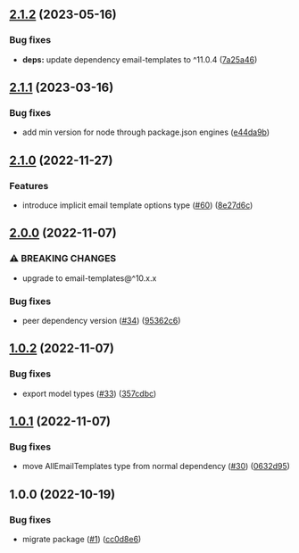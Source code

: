 ## [2.1.2](https://github.com/technology-studio/email-service-node-peer/compare/v2.1.1...v2.1.2) (2023-05-16)


### Bug fixes

* **deps:** update dependency email-templates to ^11.0.4 ([7a25a46](https://github.com/technology-studio/email-service-node-peer/commit/7a25a46acacca4bb1f0d25e5bb591cb9e52f50b5))

## [2.1.1](https://github.com/technology-studio/email-service-node-peer/compare/v2.1.0...v2.1.1) (2023-03-16)


### Bug fixes

* add min version for node through package.json engines ([e44da9b](https://github.com/technology-studio/email-service-node-peer/commit/e44da9b48eb1b32d59308ab4d9f14176f35dd11c))

## [2.1.0](https://github.com/technology-studio/email-service-node-peer/compare/v2.0.0...v2.1.0) (2022-11-27)


### Features

* introduce implicit email template options type ([#60](https://github.com/technology-studio/email-service-node-peer/issues/60)) ([8e27d6c](https://github.com/technology-studio/email-service-node-peer/commit/8e27d6c98d615e77a1ff29da17321ef02426899d))

## [2.0.0](https://github.com/technology-studio/email-service-node-peer/compare/v1.0.2...v2.0.0) (2022-11-07)


### ⚠ BREAKING CHANGES

* upgrade to email-templates@^10.x.x

### Bug fixes

* peer dependency version ([#34](https://github.com/technology-studio/email-service-node-peer/issues/34)) ([95362c6](https://github.com/technology-studio/email-service-node-peer/commit/95362c6c20b5d68224081cc959d2b300375c44e3))

## [1.0.2](https://github.com/technology-studio/email-service-node-peer/compare/v1.0.1...v1.0.2) (2022-11-07)


### Bug fixes

* export model types ([#33](https://github.com/technology-studio/email-service-node-peer/issues/33)) ([357cdbc](https://github.com/technology-studio/email-service-node-peer/commit/357cdbce3c5ba66c2ed9f0897e83153d08d7b594))

## [1.0.1](https://github.com/technology-studio/email-service-node-peer/compare/v1.0.0...v1.0.1) (2022-11-07)


### Bug fixes

* move AllEmailTemplates type from normal dependency ([#30](https://github.com/technology-studio/email-service-node-peer/issues/30)) ([0632d95](https://github.com/technology-studio/email-service-node-peer/commit/0632d95d46e3a4b025a6090f45b1d57656157e8c))

## 1.0.0 (2022-10-19)


### Bug fixes

* migrate package ([#1](https://github.com/technology-studio/email-service-node-peer/issues/1)) ([cc0d8e6](https://github.com/technology-studio/email-service-node-peer/commit/cc0d8e68c1f51a492ca2977f853772f51f4636f7))
